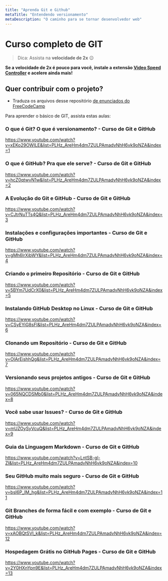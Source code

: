 ```yaml
---
title: "Aprenda Git e Github"
metaTitle: "Entendendo versionamento"
metaDescription: "O caminho para se tornar desenvolvedor web"
---
```


# Curso completo de GIT

> Dica: Assista na **velocidade de 2x** 😉

**Se a velocidade de 2x é pouco para você, instale a extensão [Video Speed Controller](http://bit.ly/2YjPJn2) e acelere ainda mais!**

## Quer contribuir com o projeto?

- Traduza os arquivos desse repositório [de enunciados do FreeCodeCamp](https://github.com/reativa/traducao-freecodecamp)

Para aprender o básico de GIT, assista estas aulas:

### O que é Git? O que é versionamento? - Curso de Git e GitHub

https://www.youtube.com/watch?v=xEKo29OWILE&list=PLHz_AreHm4dm7ZULPAmadvNhH6vk9oNZA&index=1


### O que é GitHub? Pra que ele serve? - Curso de Git e GitHub

https://www.youtube.com/watch?v=hcZ0qtwvN1w&list=PLHz_AreHm4dm7ZULPAmadvNhH6vk9oNZA&index=2


### A Evolução do Git e GitHub - Curso de Git e GitHub

https://www.youtube.com/watch?v=CJtrNuTTs4Q&list=PLHz_AreHm4dm7ZULPAmadvNhH6vk9oNZA&index=3


### Instalações e configurações importantes - Curso de Git e GitHub

https://www.youtube.com/watch?v=gMh6lrXibWY&list=PLHz_AreHm4dm7ZULPAmadvNhH6vk9oNZA&index=4


### Criando o primeiro Repositório - Curso de Git e GitHub

https://www.youtube.com/watch?v=5BYm7UdCrX0&list=PLHz_AreHm4dm7ZULPAmadvNhH6vk9oNZA&index=5


### Instalando GitHub Desktop no Linux - Curso de Git e GitHub

https://www.youtube.com/watch?v=CSyEYiG8sFI&list=PLHz_AreHm4dm7ZULPAmadvNhH6vk9oNZA&index=6


### Clonando um Repositório - Curso de Git e GitHub

https://www.youtube.com/watch?v=OlArEishhQg&list=PLHz_AreHm4dm7ZULPAmadvNhH6vk9oNZA&index=7


### Versionando seus projetos antigos - Curso de Git e GitHub

https://www.youtube.com/watch?v=065NQCDSMb0&list=PLHz_AreHm4dm7ZULPAmadvNhH6vk9oNZA&index=8


### Você sabe usar Issues? - Curso de Git e GitHub

https://www.youtube.com/watch?v=mUZOySyVcuQ&list=PLHz_AreHm4dm7ZULPAmadvNhH6vk9oNZA&index=9


### Guia da Linguagem Markdown - Curso de Git e GitHub

https://www.youtube.com/watch?v=LntSB-gl-ZI&list=PLHz_AreHm4dm7ZULPAmadvNhH6vk9oNZA&index=10


### Seu GitHub muito mais seguro - Curso de Git e GitHub

https://www.youtube.com/watch?v=bsI6P_IM_hg&list=PLHz_AreHm4dm7ZULPAmadvNhH6vk9oNZA&index=11


### Git Branches de forma fácil e com exemplo - Curso de Git e GitHub

https://www.youtube.com/watch?v=xAOBQtSVI_k&list=PLHz_AreHm4dm7ZULPAmadvNhH6vk9oNZA&index=12


### Hospedagem Grátis no GitHub Pages - Curso de Git e GitHub

https://www.youtube.com/watch?v=2Y0HXnYpn9E&list=PLHz_AreHm4dm7ZULPAmadvNhH6vk9oNZA&index=13
